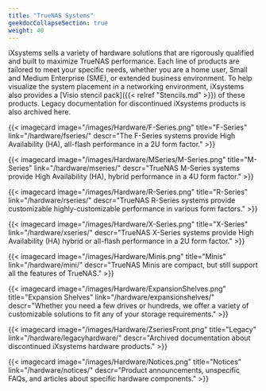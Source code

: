 ```yaml
---
title: "TrueNAS Systems"
geekdocCollapseSection: true
weight: 40
---
```


iXsystems sells a variety of hardware solutions that are rigorously qualified and built to maximize TrueNAS performance.
Each line of products are tailored to meet your specific needs, whether you are a home user, Small and Medium Enterprise (SME), or extended business environment.
To help visualize the system placement in a networking environment, iXsystems also provides a [Visio stencil pack]({{< relref "Stencils.md" >}}) of these products.
Legacy documentation for discontinued iXsystems products is also archived here.

<div class="docs-sections">

{{< imagecard image="/images/Hardware/F-Series.png" title="F-Series" link="/hardware/fseries/"
descr="The F-Series systems provide High Availability (HA), all-flash performance in a 2U form factor." >}}

{{< imagecard image="/images/Hardware/MSeries/M-Series.png" title="M-Series" link="/hardware/mseries/"
descr="TrueNAS M-Series systems provide High Availability (HA), hybrid performance in a 4U form factor." >}}

{{< imagecard image="/images/Hardware/R-Series.png" title="R-Series" link="/hardware/rseries/"
descr="TrueNAS R-Series systems provide customizable highly-customizable performance in various form factors." >}}

{{< imagecard image="/images/Hardware/X-Series.png" title="X-Series" link="/hardware/xseries/"
descr="TrueNAS X-Series systems provide High Availability (HA) hybrid or all-flash performance in a 2U form factor." >}}

{{< imagecard image="/images/Hardware/Minis.png" title="Minis" link="/hardware/mini/"
descr="TrueNAS Minis are compact, but still support all the features of TrueNAS." >}}

{{< imagecard image="/images/Hardware/ExpansionShelves.png" title="Expansion Shelves" link="/hardware/expansionshelves/"
descr="Whether you need a few drives or hundreds, we offer a variety of customizable solutions to fit any of your storage requirements." >}}

{{< imagecard image="/images/Hardware/ZseriesFront.png" title="Legacy" link="/hardware/legacyhardware/"
descr="Archived documentation about discontinued iXsystems hardware products." >}}

{{< imagecard image="/images/Hardware/Notices.png" title="Notices" link="/hardware/notices/"
descr="Product announcements, unspecific FAQs, and articles about specific hardware components." >}}

</div>